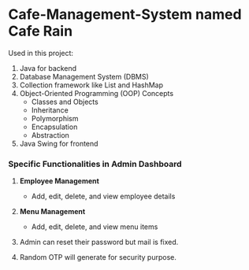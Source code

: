 # Cafe-Management-System named Cafe Rain
Used in this project:
1. Java for backend
2. Database Management System (DBMS)
3. Collection framework like List and HashMap
4. Object-Oriented Programming (OOP) Concepts
   - Classes and Objects
   - Inheritance
   - Polymorphism
   - Encapsulation
   - Abstraction
7.  Java Swing for frontend

### Specific Functionalities in Admin Dashboard

1. **Employee Management**
   - Add, edit, delete, and view employee details

2. **Menu Management**
   - Add, edit, delete, and view menu items

3. Admin can reset their password but mail is fixed. 

4. Random OTP will generate for security purpose.
